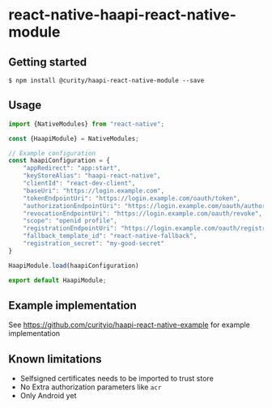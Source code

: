 
# react-native-haapi-react-native-module

## Getting started

`$ npm install @curity/haapi-react-native-module --save`

## Usage
```javascript
import {NativeModules} from "react-native";

const {HaapiModule} = NativeModules;

// Example configuration
const haapiConfiguration = {
    "appRedirect": "app:start",
    "keyStoreAlias": "haapi-react-native",
    "clientId": "react-dev-client",
    "baseUri": "https://login.example.com",
    "tokenEndpointUri": "https://login.example.com/oauth/token",
    "authorizationEndpointUri": "https://login.example.com/oauth/authorize",
    "revocationEndpointUri": "https://login.example.com/oauth/revoke",
    "scope": "openid profile",
    "registrationEndpointUri": "https://login.example.com/oauth/registration",
    "fallback_template_id": "react-native-fallback",
    "registration_secret": "my-good-secret"
}

HaapiModule.load(haapiConfiguration)

export default HaapiModule;
```

## Example implementation

See https://github.com/curityio/haapi-react-native-example for example implementation

## Known limitations
* Selfsigned certificates needs to be imported to trust store
* No Extra authorization parameters like `acr`
* Only Android yet
